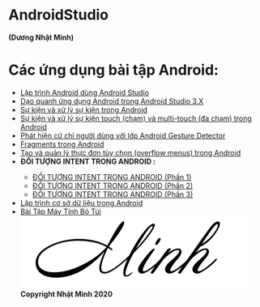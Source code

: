# AndroidStudio
<b>(Dương Nhật Minh)</b>

<h1>Các ứng dụng bài tập Android:</h1>
<ul>
<li><a href="https://github.com/DuongNhatMinh/LamQuenAndroid">Lập trình Android dùng Android Studio</a></li>
<li><a href="https://github.com/DuongNhatMinh/AndroidStudio3.X">Dạo quanh ứng dụng Android trong Android Studio 3.X</a></li>
<li><a href="https://github.com/DuongNhatMinh/BasicView">Sự kiện và xử lý sự kiện trong Android</a></li>
<li><a href="https://github.com/DuongNhatMinh/MotionEvent">Sự kiện và xử lý sự kiện touch (chạm) và multi-touch (đa chạm) trong Android</a></li>
<li><a href="https://github.com/DuongNhatMinh/CommonGestures">Phát hiện cử chỉ người dùng với lớp Android Gesture Detector</a></li>
<li><a href="https://github.com/DuongNhatMinh/Fragments">Fragments trong Android</a></li>
<li><a href="https://github.com/DuongNhatMinh/MenuExample">Tạo và quản lý thực đơn tùy chọn (overflow menus) trong Android</a></li>
<li><b>ĐỐI TƯỢNG INTENT TRONG ANDROID :</b></li>
<ul>
  <li><a href="https://github.com/DuongNhatMinh/ExplicitIntent">ĐỐI TƯỢNG INTENT TRONG ANDROID (Phần 1)</a></li>
  <li><a href="https://github.com/DuongNhatMinh/ImplicitIntent">ĐỐI TƯỢNG INTENT TRONG ANDROID (Phần 2)</a></li>
  <li><a href="https://github.com/DuongNhatMinh/SendBroadcast">ĐỐI TƯỢNG INTENT TRONG ANDROID (Phần 3)</a></li>
</ul>
<li><a href="https://github.com/DuongNhatMinh/SQLiteDemoApplication">Lập trình cơ sở dữ liệu trong Android</a></li>
<li><a href="https://github.com/DuongNhatMinh/MayTinh">Bài Tập Máy Tính Bỏ Túi</a></li>
  
  
<img src="https://github.com/DuongNhatMinh/Chuky/blob/master/Minh.png?raw=true">
  <b>Copyright Nhật Minh 2020</b>
</ul>
